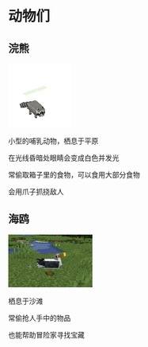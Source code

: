 # 动物们
## 浣熊
![Alt text](image.png)

小型的哺乳动物，栖息于平原

在光线昏暗处眼睛会变成白色并发光

常偷取箱子里的食物，可以食用大部分食物

会用爪子抓挠敌人

## 海鸥
![Alt text](image-1.png)

栖息于沙滩

常偷抢人手中的物品

也能帮助冒险家寻找宝藏